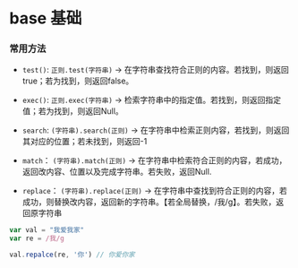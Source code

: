 # base 基础

### 常用方法

* `test()`: `正则.test(字符串)` -> 在字符串查找符合正则的内容。若找到，则返回true；若为找到，则返回false。

* `exec()`: `正则.exec(字符串)` -> 检索字符串中的指定值。若找到，则返回指定值；若为找到，则返回Null。

* `search`: `(字符串).search(正则)` -> 在字符串中检索正则内容，若找到，则返回其对应的位置；若未找到，则返回-1

* `match`： `(字符串).match(正则)` -> 在字符串中检索符合正则的内容，若成功，返回改内容、位置以及完成字符串。若失败，返回Null.

* `replace`： `(字符串).replace(正则)` -> 在字符串中查找到符合正则的内容，若成功，则替换改内容，返回新的字符串。【若全局替换，/我/g】。若失败，返回原字符串

```js
var val = "我爱我家"
var re = /我/g

val.repalce(re, '你') // 你爱你家
```

